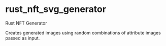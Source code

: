 # rust_nft_svg_generator
Rust NFT Generator

Creates generated images using random combinations of attribute images passed as input.
